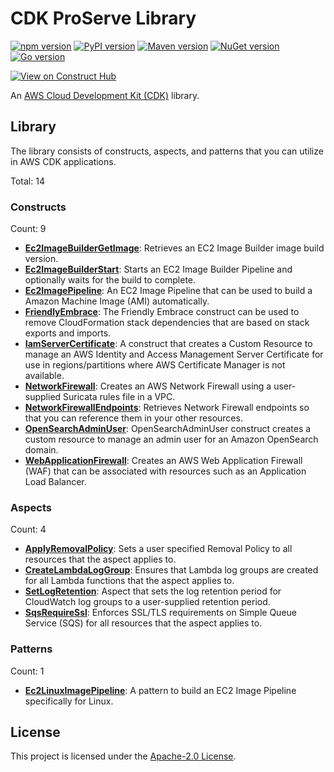 <!--
Copyright Amazon.com, Inc. or its affiliates. All Rights Reserved.
SPDX-License-Identifier: Apache-2.0
-->

# CDK ProServe Library

[![npm version](https://img.shields.io/npm/v/@cdklabs/cdk-proserve-lib)](https://www.npmjs.com/package/@cdklabs/cdk-proserve-lib)
[![PyPI version](https://img.shields.io/pypi/v/cdklabs.cdk-proserve-lib)](https://pypi.org/project/cdk-proserve-lib/)
[![Maven version](https://img.shields.io/maven-central/v/io.github.cdklabs/cdkproservelib)](https://search.maven.org/search?q=a:cdkproservelib)
[![NuGet version](https://img.shields.io/nuget/v/Cdklabs.CdkProserveLib)](https://www.nuget.org/packages/Cdklabs.CdkProserveLib)
[![Go version](https://img.shields.io/github/go-mod/go-version/cdklabs/cdk-proserve-lib-go?color=blue&filename=cdkproservelib%2Fgo.mod)](https://github.com/cdklabs/cdk-proserve-lib-go)

[![View on Construct Hub](https://constructs.dev/badge?package=@cdklabs/cdk-proserve-lib)](https://constructs.dev/packages/@cdklabs/cdk-proserve-lib)

An [AWS Cloud Development Kit (CDK)](https://aws.amazon.com/cdk/) library.

## Library

The library consists of constructs, aspects, and patterns that you can utilize
in AWS CDK applications.

Total: 14

### Constructs

Count: 9

-   [**Ec2ImageBuilderGetImage**](API.md#ec2imagebuildergetimage-): Retrieves an EC2 Image Builder image build version.
-   [**Ec2ImageBuilderStart**](API.md#ec2imagebuilderstart-): Starts an EC2 Image Builder Pipeline and optionally waits for the build to complete.
-   [**Ec2ImagePipeline**](API.md#ec2imagepipeline-): An EC2 Image Pipeline that can be used to build a Amazon Machine Image (AMI) automatically.
-   [**FriendlyEmbrace**](API.md#friendlyembrace-): The Friendly Embrace construct can be used to remove CloudFormation stack dependencies that are based on stack exports and imports.
-   [**IamServerCertificate**](API.md#iamservercertificate-): A construct that creates a Custom Resource to manage an AWS Identity and Access Management Server Certificate for use in regions/partitions where AWS Certificate Manager is not available.
-   [**NetworkFirewall**](API.md#networkfirewall-): Creates an AWS Network Firewall using a user-supplied Suricata rules file in a VPC.
-   [**NetworkFirewallEndpoints**](API.md#networkfirewallendpoints-): Retrieves Network Firewall endpoints so that you can reference them in your other resources.
-   [**OpenSearchAdminUser**](API.md#opensearchadminuser-): OpenSearchAdminUser construct creates a custom resource to manage an admin user for an Amazon OpenSearch domain.
-   [**WebApplicationFirewall**](API.md#webapplicationfirewall-): Creates an AWS Web Application Firewall (WAF) that can be associated with resources such as an Application Load Balancer.

### Aspects

Count: 4

-   [**ApplyRemovalPolicy**](API.md#applyremovalpolicy-): Sets a user specified Removal Policy to all resources that the aspect applies to.
-   [**CreateLambdaLogGroup**](API.md#createlambdaloggroup-): Ensures that Lambda log groups are created for all Lambda functions that the aspect applies to.
-   [**SetLogRetention**](API.md#setlogretention-): Aspect that sets the log retention period for CloudWatch log groups to a user-supplied retention period.
-   [**SqsRequireSsl**](API.md#sqsrequiressl-): Enforces SSL/TLS requirements on Simple Queue Service (SQS) for all resources that the aspect applies to.

### Patterns

Count: 1

-   [**Ec2LinuxImagePipeline**](API.md#ec2linuximagepipeline-): A pattern to build an EC2 Image Pipeline specifically for Linux.

## License

This project is licensed under the [Apache-2.0 License](LICENSE).
